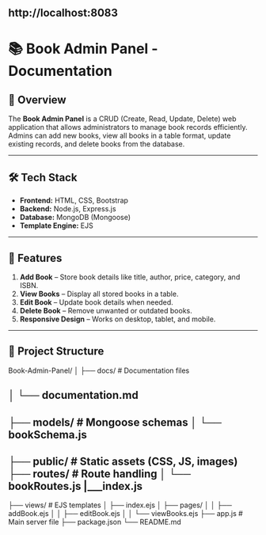 http://localhost:8083
---
# 📚 Book Admin Panel - Documentation

## 📌 Overview
The **Book Admin Panel** is a CRUD (Create, Read, Update, Delete) web application that allows administrators to manage book records efficiently.  
Admins can add new books, view all books in a table format, update existing records, and delete books from the database.

---

## 🛠 Tech Stack
- **Frontend:** HTML, CSS, Bootstrap
- **Backend:** Node.js, Express.js
- **Database:** MongoDB (Mongoose)
- **Template Engine:** EJS

---

## 🚀 Features
1. **Add Book** – Store book details like title, author, price, category, and ISBN.
2. **View Books** – Display all stored books in a table.
3. **Edit Book** – Update book details when needed.
4. **Delete Book** – Remove unwanted or outdated books.
5. **Responsive Design** – Works on desktop, tablet, and mobile.

---

## 📂 Project Structure

Book-Admin-Panel/
│
├── docs/ # Documentation files

│ └── documentation.md
---
├── models/ # Mongoose schemas
│ └── bookSchema.js
---
├── public/ # Static assets (CSS, JS, images)
├── routes/ # Route handling
│ └── bookRoutes.js
  |___index.js
---
├── views/ # EJS templates
│ ├── index.ejs
│ ├── pages/
│ │ ├── addBook.ejs
│ │ ├── editBook.ejs
│ │ └── viewBooks.ejs
├── app.js # Main server file
├── package.json
└── README.md
